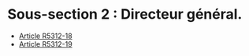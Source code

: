 # Sous-section 2 : Directeur général.

* [Article R5312-18](./LEGIARTI000028975731.md)
* [Article R5312-19](./LEGIARTI000028975733.md)

